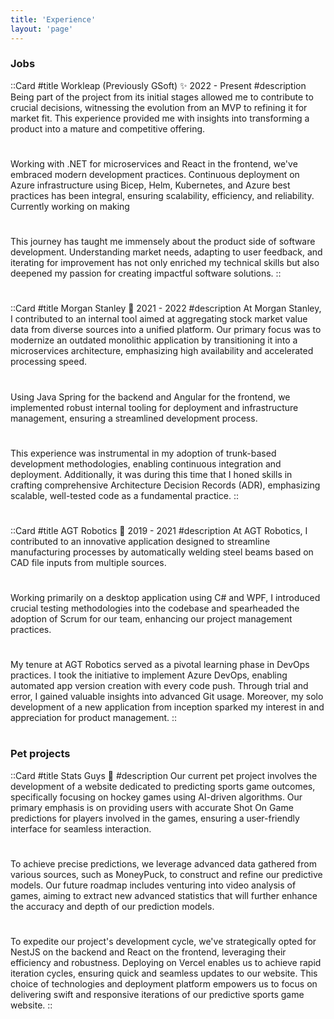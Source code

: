 ```yaml
---
title: 'Experience'
layout: 'page'
---
```


### Jobs
::Card
#title
Workleap (Previously GSoft) ✨ 2022 - Present
#description
Being part of the project from its initial stages allowed me to contribute to crucial decisions, witnessing the evolution from an MVP to refining it for market fit. This experience provided me with insights into transforming a product into a mature and competitive offering.
#
Working with .NET for microservices and React in the frontend, we've embraced modern development practices. Continuous deployment on Azure infrastructure using Bicep, Helm, Kubernetes, and Azure best practices has been integral, ensuring scalability, efficiency, and reliability. Currently working on making 
#
This journey has taught me immensely about the product side of software development. Understanding market needs, adapting to user feedback, and iterating for improvement has not only enriched my technical skills but also deepened my passion for creating impactful software solutions.
::
#

::Card
#title
Morgan Stanley 🏦 2021 - 2022
#description
At Morgan Stanley, I contributed to an internal tool aimed at aggregating stock market value data from diverse sources into a unified platform. Our primary focus was to modernize an outdated monolithic application by transitioning it into a microservices architecture, emphasizing high availability and accelerated processing speed.
#
Using Java Spring for the backend and Angular for the frontend, we implemented robust internal tooling for deployment and infrastructure management, ensuring a streamlined development process.
#
This experience was instrumental in my adoption of trunk-based development methodologies, enabling continuous integration and deployment. Additionally, it was during this time that I honed skills in crafting comprehensive Architecture Decision Records (ADR), emphasizing scalable, well-tested code as a fundamental practice.
::
#

::Card
#title
AGT Robotics 🤖 2019 - 2021
#description
At AGT Robotics, I contributed to an innovative application designed to streamline manufacturing processes by automatically welding steel beams based on CAD file inputs from multiple sources.
#
Working primarily on a desktop application using C# and WPF, I introduced crucial testing methodologies into the codebase and spearheaded the adoption of Scrum for our team, enhancing our project management practices.
#
My tenure at AGT Robotics served as a pivotal learning phase in DevOps practices. I took the initiative to implement Azure DevOps, enabling automated app version creation with every code push. Through trial and error, I gained valuable insights into advanced Git usage. Moreover, my solo development of a new application from inception sparked my interest in and appreciation for product management.
::
#

### Pet projects


::Card
#title
Stats Guys 🏒
#description
Our current pet project involves the development of a website dedicated to predicting sports game outcomes, specifically focusing on hockey games using AI-driven algorithms. Our primary emphasis is on providing users with accurate Shot On Game predictions for players involved in the games, ensuring a user-friendly interface for seamless interaction.
#
To achieve precise predictions, we leverage advanced data gathered from various sources, such as MoneyPuck, to construct and refine our predictive models. Our future roadmap includes venturing into video analysis of games, aiming to extract new advanced statistics that will further enhance the accuracy and depth of our prediction models.
#
To expedite our project's development cycle, we've strategically opted for NestJS on the backend and React on the frontend, leveraging their efficiency and robustness. Deploying on Vercel enables us to achieve rapid iteration cycles, ensuring quick and seamless updates to our website. This choice of technologies and deployment platform empowers us to focus on delivering swift and responsive iterations of our predictive sports game website.
::
#